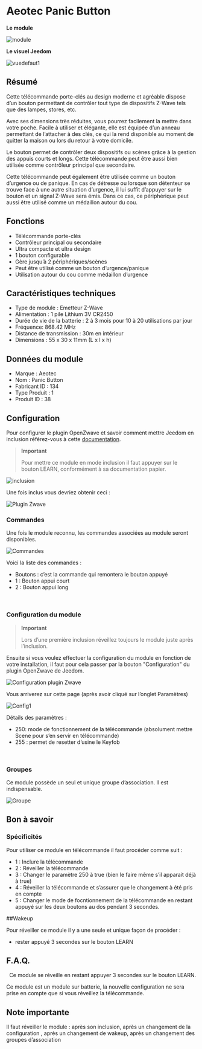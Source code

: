 # Aeotec Panic Button

**Le module**

![module](images/aeotec.panicbutton/module.jpg)

**Le visuel Jeedom**

![vuedefaut1](images/aeotec.panicbutton/vuedefaut1.jpg)

## Résumé

Cette télécommande porte-clés au design moderne et agréable dispose d’un bouton permettant de contrôler tout type de dispositifs Z-Wave tels que des lampes, stores, etc.

Avec ses dimensions très réduites, vous pourrez facilement la mettre dans votre poche. Facile à utiliser et élégante, elle est équipée d’un anneau permettant de l’attacher à des clés, ce qui la rend disponible au moment de quitter la maison ou lors du retour à votre domicile.

Le bouton permet de contrôler deux dispositifs ou scènes grâce à la gestion des appuis courts et longs. Cette télécommande peut être aussi bien utilisée comme contrôleur principal que secondaire.

Cette télécommande peut également être utilisée comme un bouton d’urgence ou de panique. En cas de détresse ou lorsque son détenteur se trouve face à une autre situation d’urgence, il lui suffit d’appuyer sur le bouton et un signal Z-Wave sera émis. Dans ce cas, ce périphérique peut aussi être utilisé comme un médaillon autour du cou.

## Fonctions

-   Télécommande porte-clés
-   Contrôleur principal ou secondaire
-   Ultra compacte et ultra design
-   1 bouton configurable
-   Gère jusqu’à 2 périphériques/scènes
-   Peut être utilisé comme un bouton d’urgence/panique
-   Utilisation autour du cou comme médaillon d’urgence

## Caractéristiques techniques

-   Type de module : Emetteur Z-Wave
-   Alimentation : 1 pile Lithium 3V CR2450
-   Durée de vie de la batterie : 2 à 3 mois pour 10 à 20 utilisations par jour
-   Fréquence: 868.42 MHz
-   Distance de transmission : 30m en intérieur
-   Dimensions : 55 x 30 x 11mm (L x l x h)

## Données du module

-   Marque : Aeotec
-   Nom : Panic Button
-   Fabricant ID : 134
-   Type Produit : 1
-   Produit ID : 38

## Configuration

Pour configurer le plugin OpenZwave et savoir comment mettre Jeedom en inclusion référez-vous à cette [documentation](https://doc.jeedom.com/fr_FR/plugins/automation%20protocol/openzwave/).

> **Important**
>
> Pour mettre ce module en mode inclusion il faut appuyer sur le bouton LEARN, conformément à sa documentation papier.

![inclusion](images/aeotec.panicbutton/inclusion.jpg)

Une fois inclus vous devriez obtenir ceci :

![Plugin Zwave](images/aeotec.panicbutton/information.jpg)

### Commandes

Une fois le module reconnu, les commandes associées au module seront disponibles.

![Commandes](images/aeotec.panicbutton/commandes.jpg)

Voici la liste des commandes :

-   Boutons : c’est la commande qui remontera le bouton appuyé
  - 1 : Bouton appui court
  - 2 : Bouton appui long

 

### Configuration du module

> **Important**
>
> Lors d’une première inclusion réveillez toujours le module juste après l’inclusion.

Ensuite si vous voulez effectuer la configuration du module en fonction de votre installation, il faut pour cela passer par la bouton "Configuration" du plugin OpenZwave de Jeedom.

![Configuration plugin Zwave](images/plugin/bouton_configuration.jpg)

Vous arriverez sur cette page (après avoir cliqué sur l’onglet Paramètres)

![Config1](images/aeotec.panicbutton/config1.jpg)

Détails des paramètres :

-   250: mode de fonctionnement de la télécommande (absolument mettre Scene pour s’en servir en télécommande)
-   255 : permet de resetter d’usine le Keyfob

 

### Groupes

Ce module possède un seul et unique groupe d’association. Il est indispensable.

![Groupe](images/aeotec.panicbutton/groupe.jpg)

## Bon à savoir

### Spécificités

Pour utiliser ce module en télécommande il faut procéder comme suit :

-   1 : Inclure la télécommande
-   2 : Réveiller la télécommande
-   3 : Changer le paramètre 250 à true (bien le faire même s’il apparait déjà à true)
-   4 : Réveiller la télécommande et s’assurer que le changement à été pris en compte
-   5 : Changer le mode de focntionnement de la télécommande en restant appuyé sur les deux boutons au dos pendant 3 secondes.

##Wakeup

Pour réveiller ce module il y a une seule et unique façon de procéder :

-   rester appuyé 3 secondes sur le bouton LEARN

## F.A.Q.
 
Ce module se réveille en restant appuyer 3 secondes sur le bouton LEARN.


Ce module est un module sur batterie, la nouvelle configuration ne sera
prise en compte que si vous réveillez la télécommande.

## Note importante

Il faut réveiller le module : après son inclusion, après un changement de la configuration , après un changement de wakeup, après un changement des groupes d’association

